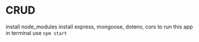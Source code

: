 # CRUD
install node_modules
install express, mongoose, dotenv, cors
to run this app in terminal use `npm start`
